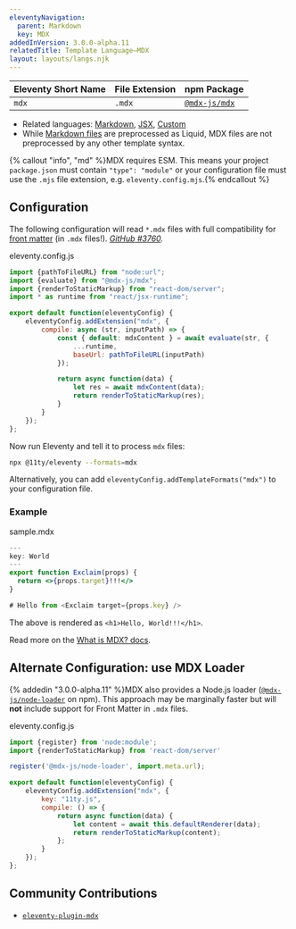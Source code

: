 ```yaml
---
eleventyNavigation:
  parent: Markdown
  key: MDX
addedInVersion: 3.0.0-alpha.11
relatedTitle: Template Language—MDX
layout: layouts/langs.njk
---
```


<!-- {% tableofcontents "open" %} -->

| Eleventy Short Name | File Extension | npm Package |
| ------------------- | -------------- | ----------- |
| `mdx`          | `.mdx`         | [`@mdx-js/mdx`](https://mdxjs.com/packages/mdx/) |

* Related languages: [Markdown](/docs/languages/markdown/), [JSX](/docs/languages/jsx/), [Custom](/docs/languages/custom/)
* While [Markdown files](/docs/languages/markdown/) are preprocessed as Liquid, MDX files are not preprocessed by any other template syntax.

{% callout "info", "md" %}MDX requires ESM. This means your project `package.json` must contain `"type": "module"` or your configuration file must use the `.mjs` file extension, e.g. `eleventy.config.mjs`.{% endcallout %}

## Configuration

The following configuration will read `*.mdx` files with full compatibility for [front matter](../data-frontmatter.md) (in `.mdx` files!). _[GitHub #3760](https://github.com/11ty/eleventy/issues/3760)._

<div class="codetitle">eleventy.config.js</div>

```js
import {pathToFileURL} from "node:url";
import {evaluate} from "@mdx-js/mdx";
import {renderToStaticMarkup} from "react-dom/server";
import * as runtime from "react/jsx-runtime";

export default function(eleventyConfig) {
	eleventyConfig.addExtension("mdx", {
		compile: async (str, inputPath) => {
			const { default: mdxContent } = await evaluate(str, {
				...runtime,
				baseUrl: pathToFileURL(inputPath)
			});

			return async function(data) {
				let res = await mdxContent(data);
				return renderToStaticMarkup(res);
			}
		}
	});
};
```

Now run Eleventy and tell it to process `mdx` files:

```sh
npx @11ty/eleventy --formats=mdx
```

Alternatively, you can add `eleventyConfig.addTemplateFormats("mdx")` to your configuration file.

### Example

<div class="codetitle">sample.mdx</div>

```jsx
---
key: World
---
export function Exclaim(props) {
  return <>{props.target}!!!</>
}

# Hello from <Exclaim target={props.key} />
```

The above is rendered as `<h1>Hello, World!!!</h1>`.

Read more on the [What is MDX? docs](https://mdxjs.com/docs/what-is-mdx/).

## Alternate Configuration: use MDX Loader

{% addedin "3.0.0-alpha.11" %}MDX also provides a Node.js loader ([`@mdx-js/node-loader`](https://mdxjs.com/packages/node-loader/) on npm). This approach may be marginally faster but will **not** include support for Front Matter in `.mdx` files.

<div class="codetitle">eleventy.config.js</div>

```js
import {register} from 'node:module';
import {renderToStaticMarkup} from 'react-dom/server'

register('@mdx-js/node-loader', import.meta.url);

export default function(eleventyConfig) {
	eleventyConfig.addExtension("mdx", {
		key: "11ty.js",
		compile: () => {
			return async function(data) {
				let content = await this.defaultRenderer(data);
				return renderToStaticMarkup(content);
			};
		}
	});
};
```

## Community Contributions

* [`eleventy-plugin-mdx`](https://github.com/jamshop/eleventy-plugin-mdx)
